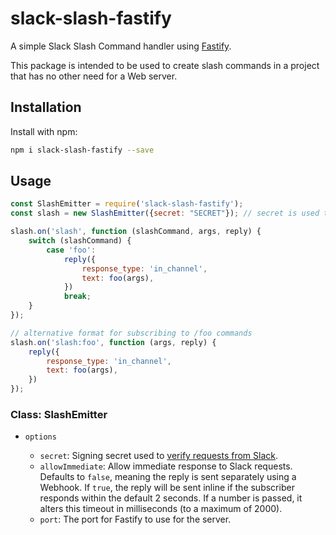 # slack-slash-fastify

A simple Slack Slash Command handler using [Fastify](https://www.fastify.io).

This package is intended to be used to create slash commands in a project that has no other need for a Web server.

## Installation

Install with npm:

```bash
npm i slack-slash-fastify --save
```

## Usage

```js
const SlashEmitter = require('slack-slash-fastify');
const slash = new SlashEmitter({secret: "SECRET"}); // secret is used to verify requests

slash.on('slash', function (slashCommand, args, reply) {
    switch (slashCommand) {
        case 'foo':
            reply({
                response_type: 'in_channel',
                text: foo(args),
            })
            break;
    }
});

// alternative format for subscribing to /foo commands
slash.on('slash:foo', function (args, reply) {
    reply({
        response_type: 'in_channel',
        text: foo(args),
    })
});
```

### Class: SlashEmitter

* `options` <Object>
    * `secret`: Signing secret used to [verify requests from Slack](https://api.slack.com/docs/verifying-requests-from-slack).
    * `allowImmediate`: Allow immediate response to Slack requests. Defaults to `false`, meaning the reply is sent separately using a Webhook. If `true`, the reply will be sent inline if the subscriber responds within the default 2 seconds. If a number is passed, it alters this timeout in milliseconds (to a maximum of 2000).
    * `port`: The port for Fastify to use for the server.
